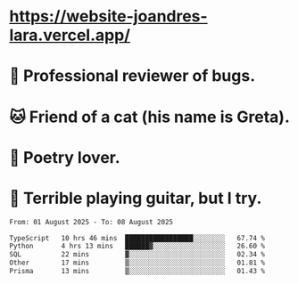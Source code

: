 # https://website-joandres-lara.vercel.app/
# 🐛 Professional reviewer of bugs.
# 🐱 Friend of a cat (his name is Greta).
# 📜 Poetry lover.
# 🎸 Terrible playing guitar, but I try.

<!--START_SECTION:waka-->

```txt
From: 01 August 2025 - To: 08 August 2025

TypeScript   10 hrs 46 mins  █████████████████░░░░░░░░   67.74 %
Python       4 hrs 13 mins   ██████▓░░░░░░░░░░░░░░░░░░   26.60 %
SQL          22 mins         ▓░░░░░░░░░░░░░░░░░░░░░░░░   02.34 %
Other        17 mins         ▒░░░░░░░░░░░░░░░░░░░░░░░░   01.81 %
Prisma       13 mins         ▒░░░░░░░░░░░░░░░░░░░░░░░░   01.43 %
```

<!--END_SECTION:waka-->
